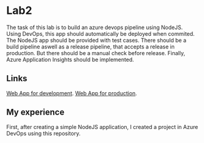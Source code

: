 # Lab2
The task of this lab is to build an azure devops pipeline using NodeJS. Using DevOps, this app should automatically be deployed when commited. The NodeJS app should be provided with test cases. There should be a build pipeline aswell as a release pipeline, that accepts a release in production. But there should be a manual check before release. Finally, Azure Application Insights should be implemented.

## Links
[Web App for development](https://lab2dev.azurewebsites.net/).
[Web App for production](https://lab2production.azurewebsites.net/).


## My experience
First, after creating a simple NodeJS application, I created a project in Azure DevOps using this repository. 